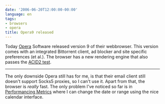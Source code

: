 ```yaml
---
date: '2006-06-20T12:00:00-00:00'
language: en
tags:
- browsers
- opera
title: Opera9 released
---
```



Today [Opera](http://www.opera.com) Software released version 9 of their webbrowser. This version comes with an integrated Bittorrent client, ad blocker and site specific preferences (et al.). The browser has a new rendering engine that also passes the [ACID2 test](http://www.webstandards.org/action/acid2).

-------------------------------



The only downside Opera still has for me, is that their email client still doesn't support Socks5 proxies, so I can't use it. Apart from that, the browser is _really_ fast. The only problem I've noticed so far is in [Performancing Metrics](http://performancing.com/metrics) where I can change the date or range using the nice calendar interface.